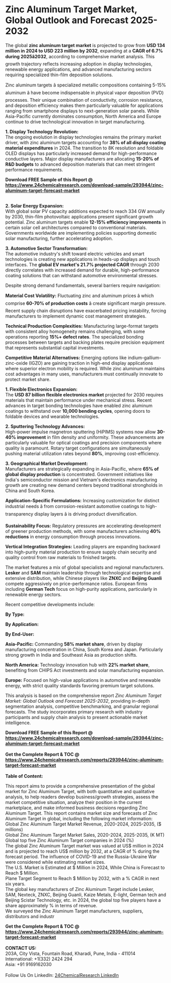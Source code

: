 <h1>Zinc Aluminum Target Market, Global Outlook and Forecast 2025-2032</h1><p>The global <strong>zinc aluminum target market</strong> is projected to grow from <strong>USD 134 million in 2024 to USD 223 million by 2032</strong>, expanding at a <strong>CAGR of 6.7% during 2025â2032</strong>, according to comprehensive market analysis. This growth trajectory reflects increasing adoption in display technologies, renewable energy applications, and advanced manufacturing sectors requiring specialized thin-film deposition solutions.</p><p>Zinc aluminum targets â specialized metallic compositions containing 5-15% aluminum â have become indispensable in physical vapor deposition (PVD) processes. Their unique combination of conductivity, corrosion resistance, and deposition efficiency makes them particularly valuable for applications ranging from smartphone displays to next-generation solar panels. While Asia-Pacific currently dominates consumption, North America and Europe continue to drive technological innovation in target manufacturing.</p><p><strong>1. Display Technology Revolution:</strong><br>
The ongoing evolution in display technologies remains the primary market driver, with zinc aluminum targets accounting for <strong>38% of all display coating material expenditures</strong> in 2024. The transition to 8K resolution and foldable OLED displays has particularly increased demand for high-performance conductive layers. Major display manufacturers are allocating <strong>15-20% of R&amp;D budgets</strong> to advanced deposition materials that can meet stringent performance requirements.</p><div><b>Download FREE Sample of this Report @ 
            <a href="https://www.24chemicalresearch.com/download-sample/293944/zinc-aluminum-target-forecast-market">
            https://www.24chemicalresearch.com/download-sample/293944/zinc-aluminum-target-forecast-market</a></b></div><br><p><strong>2. Solar Energy Expansion:</strong><br>
With global solar PV capacity additions expected to reach 334 GW annually by 2030, thin-film photovoltaic applications present significant growth potential. Zinc aluminum targets enable <strong>12-15% efficiency improvements</strong> in certain solar cell architectures compared to conventional materials. Governments worldwide are implementing policies supporting domestic solar manufacturing, further accelerating adoption.</p><p><strong>3. Automotive Sector Transformation:</strong><br>
The automotive industry's shift toward electric vehicles and smart technologies is creating new applications in heads-up displays and touch interfaces. The <strong>global EV market's 21.7% projected CAGR</strong> through 2030 directly correlates with increased demand for durable, high-performance coating solutions that can withstand automotive environmental stresses.</p><p>Despite strong demand fundamentals, several barriers require navigation:</p><p><strong>Material Cost Volatility:</strong> Fluctuating zinc and aluminum prices â which comprise <strong>60-70% of production costs</strong> â create significant margin pressure. Recent supply chain disruptions have exacerbated pricing instability, forcing manufacturers to implement dynamic cost management strategies.</p><p><strong>Technical Production Complexities:</strong> Manufacturing large-format targets with consistent alloy homogeneity remains challenging, with some operations reporting <strong>15%+ defect rates</strong>. The specialized bonding processes between targets and backing plates require precision equipment that represents substantial capital investments.</p><p><strong>Competitive Material Alternatives:</strong> Emerging options like indium-gallium-zinc-oxide (IGZO) are gaining traction in high-end display applications where superior electron mobility is required. While zinc aluminum maintains cost advantages in many uses, manufacturers must continually innovate to protect market share.</p><p><strong>1. Flexible Electronics Expansion:</strong><br>
The <strong>USD 87 billion flexible electronics market</strong> projected for 2030 requires materials that maintain performance under mechanical stress. Recent advances in target bonding technologies have enabled zinc aluminum coatings to withstand over <strong>10,000 bending cycles</strong>, opening doors to foldable devices and wearable technologies.</p><p><strong>2. Sputtering Technology Advances:</strong><br>
High-power impulse magnetron sputtering (HiPIMS) systems now allow <strong>30-40% improvement</strong> in film density and uniformity. These advancements are particularly valuable for optical coatings and precision components where quality is paramount. Rotary target configurations are simultaneously pushing material utilization rates beyond <strong>80%</strong>, improving cost-efficiency.</p><p><strong>3. Geographical Market Development:</strong><br>
Manufacturers are strategically expanding in Asia-Pacific, where <strong>65% of global display production</strong> is concentrated. Government initiatives like India's semiconductor mission and Vietnam's electronics manufacturing growth are creating new demand centers beyond traditional strongholds in China and South Korea.</p><p><strong>Application-Specific Formulations:</strong> Increasing customization for distinct industrial needs â from corrosion-resistant automotive coatings to high-transparency display layers â is driving product diversification.</p><p><strong>Sustainability Focus:</strong> Regulatory pressures are accelerating development of greener production methods, with some manufacturers achieving <strong>40% reductions</strong> in energy consumption through process innovations.</p><p><strong>Vertical Integration Strategies:</strong> Leading players are expanding backward into high-purity material production to ensure supply chain security and quality control from raw materials to finished targets.</p><p>The market features a mix of global specialists and regional manufacturers. <strong>Lesker</strong> and <strong>SAM</strong> maintain leadership through technological expertise and extensive distribution, while Chinese players like <strong>ZNXC</strong> and <strong>Beijing Guanli</strong> compete aggressively on price-performance ratios. European firms including <strong>German Tech</strong> focus on high-purity applications, particularly in renewable energy sectors.</p><p>Recent competitive developments include:</p><p><strong>By Type:</strong></p><p><strong>By Application:</strong></p><p><strong>By End-User:</strong></p><p><strong>Asia-Pacific:</strong> Commanding <strong>58% market share</strong>, driven by display manufacturing concentration in China, South Korea and Japan. Particularly strong growth in India and Southeast Asia as production shifts.</p><p><strong>North America:</strong> Technology innovation hub with <strong>22% market share</strong>, benefiting from CHIPS Act investments and solar manufacturing expansion.</p><p><strong>Europe:</strong> Focused on high-value applications in automotive and renewable energy, with strict quality standards favoring premium target solutions.</p><p>This analysis is based on the comprehensive report <em>Zinc Aluminum Target Market: Global Outlook and Forecast 2025-2032</em>, providing in-depth segmentation analysis, competitive benchmarking, and granular regional forecasts. The study incorporates primary research with industry participants and supply chain analysis to present actionable market intelligence.</p><div><b>Download FREE Sample of this Report @ 
            <a href="https://www.24chemicalresearch.com/download-sample/293944/zinc-aluminum-target-forecast-market">
            https://www.24chemicalresearch.com/download-sample/293944/zinc-aluminum-target-forecast-market</a></b></div><br><div><b>Get the Complete Report & TOC @ 
            <a href="https://www.24chemicalresearch.com/reports/293944/zinc-aluminum-target-forecast-market">
            https://www.24chemicalresearch.com/reports/293944/zinc-aluminum-target-forecast-market</a></b></div><br>
            <b>Table of Content:</b><p>This report aims to provide a comprehensive presentation of the global market for Zinc Aluminum Target, with both quantitative and qualitative analysis, to help readers develop business/growth strategies, assess the market competitive situation, analyze their position in the current marketplace, and make informed business decisions regarding Zinc Aluminum Target. This report contains market size and forecasts of Zinc Aluminum Target in global, including the following market information:<br />
Global Zinc Aluminum Target Market Revenue, 2020-2024, 2025-2035, ($ millions)<br />
Global Zinc Aluminum Target Market Sales, 2020-2024, 2025-2035, (K MT)<br />
Global top five Zinc Aluminum Target companies in 2024 (%)<br />
The global Zinc Aluminum Target market was valued at US$ million in 2024 and is projected to reach US$ million by 2032, at a CAGR of % during the forecast period. The influence of COVID-19 and the Russia-Ukraine War were considered while estimating market sizes.<br />
The U.S. Market is Estimated at $ Million in 2024, While China is Forecast to Reach $ Million.<br />
Plane Target Segment to Reach $ Million by 2032, with a % CAGR in next six years.<br />
The global key manufacturers of Zinc Aluminum Target include Lesker, SAM, Nexteck, ZNXC, Beijing Guanli, Kaize Metals, E-light, German tech and Beijing Scistar Technology, etc. in 2024, the global top five players have a share approximately % in terms of revenue.<br />
We surveyed the Zinc Aluminum Target manufacturers, suppliers, distributors and industr</p><div><b>Get the Complete Report & TOC @ 
            <a href="https://www.24chemicalresearch.com/reports/293944/zinc-aluminum-target-forecast-market">
            https://www.24chemicalresearch.com/reports/293944/zinc-aluminum-target-forecast-market</a></b></div><br><b>CONTACT US:</b><br>
            203A, City Vista, Fountain Road, Kharadi, Pune, India - 411014<br>
            International: +1(332) 2424 294<br>
            Asia: +91 9169162030 <br><br>
            Follow Us On LinkedIn: <a href="https://www.linkedin.com/company/24chemicalresearch/">24ChemicalResearch LinkedIn</a>